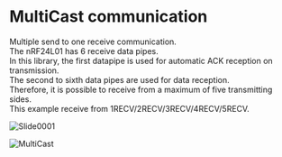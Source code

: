 # MultiCast communication
Multiple send to one receive communication.   
The nRF24L01 has 6 receive data pipes.   
In this library, the first datapipe is used for automatic ACK reception on transmission.   
The second to sixth data pipes are used for data reception.   
Therefore, it is possible to receive from a maximum of five transmitting sides.   
This example receive from 1RECV/2RECV/3RECV/4RECV/5RECV.   

![Slide0001](https://user-images.githubusercontent.com/6020549/132265362-1048a86a-f100-4e89-9fae-d0cc6766a8d8.jpg)

![MultiCast](https://user-images.githubusercontent.com/6020549/149721203-af8e69e3-dd5f-47bf-80e1-7fdcb72ed5dd.jpg)


